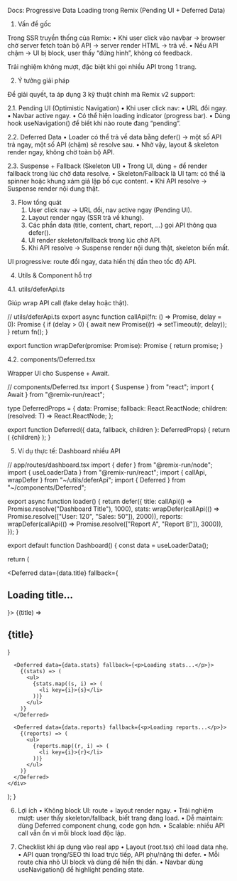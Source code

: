 Docs: Progressive Data Loading trong Remix (Pending UI + Deferred Data)

1. Vấn đề gốc

Trong SSR truyền thống của Remix:
	•	Khi user click vào navbar → browser chờ server fetch toàn bộ API → server render HTML → trả về.
	•	Nếu API chậm → UI bị block, user thấy “đứng hình”, không có feedback.

Trải nghiệm không mượt, đặc biệt khi gọi nhiều API trong 1 trang.

2. Ý tưởng giải pháp

Để giải quyết, ta áp dụng 3 kỹ thuật chính mà Remix v2 support:

2.1. Pending UI (Optimistic Navigation)
	•	Khi user click nav:
	•	URL đổi ngay.
	•	Navbar active ngay.
	•	Có thể hiện loading indicator (progress bar).
	•	Dùng hook useNavigation() để biết khi nào route đang “pending”.

2.2. Deferred Data
	•	Loader có thể trả về data bằng defer() → một số API trả ngay, một số API (chậm) sẽ resolve sau.
	•	Nhờ vậy, layout & skeleton render ngay, không chờ toàn bộ API.

2.3. Suspense + Fallback (Skeleton UI)
	•	Trong UI, dùng <Suspense fallback> + <Await> để render fallback trong lúc chờ data resolve.
	•	Skeleton/Fallback là UI tạm: có thể là spinner hoặc khung xám giả lập bố cục content.
	•	Khi API resolve → Suspense render nội dung thật.

3. Flow tổng quát
	1.	User click nav → URL đổi, nav active ngay (Pending UI).
	2.	Layout render ngay (SSR trả về khung).
	3.	Các phần data (title, content, chart, report, …) gọi API thông qua defer().
	4.	UI render skeleton/fallback trong lúc chờ API.
	5.	Khi API resolve → Suspense render nội dung thật, skeleton biến mất.

UI progressive: route đổi ngay, data hiển thị dần theo tốc độ API.

4. Utils & Component hỗ trợ

4.1. utils/deferApi.ts

Giúp wrap API call (fake delay hoặc thật).

// utils/deferApi.ts
export async function callApi<T>(fn: () => Promise<T>, delay = 0): Promise<T> {
  if (delay > 0) {
    await new Promise((r) => setTimeout(r, delay));
  }
  return fn();
}

export function wrapDefer<T>(promise: Promise<T>): Promise<T> {
  return promise;
}

4.2. components/Deferred.tsx

Wrapper UI cho Suspense + Await.

// components/Deferred.tsx
import { Suspense } from "react";
import { Await } from "@remix-run/react";

type DeferredProps<T> = {
  data: Promise<T>;
  fallback: React.ReactNode;
  children: (resolved: T) => React.ReactNode;
};

export function Deferred<T>({ data, fallback, children }: DeferredProps<T>) {
  return (
    <Suspense fallback={fallback}>
      <Await resolve={data}>{children}</Await>
    </Suspense>
  );
}

5. Ví dụ thực tế: Dashboard nhiều API

// app/routes/dashboard.tsx
import { defer } from "@remix-run/node";
import { useLoaderData } from "@remix-run/react";
import { callApi, wrapDefer } from "~/utils/deferApi";
import { Deferred } from "~/components/Deferred";

export async function loader() {
  return defer({
    title: callApi(() => Promise.resolve("Dashboard Title"), 1000),
    stats: wrapDefer(callApi(() => Promise.resolve(["User: 120", "Sales: 50"]), 2000)),
    reports: wrapDefer(callApi(() => Promise.resolve(["Report A", "Report B"]), 3000)),
  });
}

export default function Dashboard() {
  const data = useLoaderData<typeof loader>();

  return (
    <div>
      <Deferred data={data.title} fallback={<h2>Loading title...</h2>}>
        {(title) => <h2>{title}</h2>}
      </Deferred>

      <Deferred data={data.stats} fallback={<p>Loading stats...</p>}>
        {(stats) => (
          <ul>
            {stats.map((s, i) => (
              <li key={i}>{s}</li>
            ))}
          </ul>
        )}
      </Deferred>

      <Deferred data={data.reports} fallback={<p>Loading reports...</p>}>
        {(reports) => (
          <ul>
            {reports.map((r, i) => (
              <li key={i}>{r}</li>
            ))}
          </ul>
        )}
      </Deferred>
    </div>
  );
}

6. Lợi ích
	•	Không block UI: route + layout render ngay.
	•	Trải nghiệm mượt: user thấy skeleton/fallback, biết trang đang load.
	•	Dễ maintain: dùng Deferred component chung, code gọn hơn.
	•	Scalable: nhiều API call vẫn ổn vì mỗi block load độc lập.

7. Checklist khi áp dụng vào real app
	•	Layout (root.tsx) chỉ load data nhẹ.
	•	API quan trọng/SEO thì load trực tiếp, API phụ/nặng thì defer.
	•	Mỗi route chia nhỏ UI block và dùng <Deferred> để hiển thị dần.
	•	Navbar dùng useNavigation() để highlight pending state.

